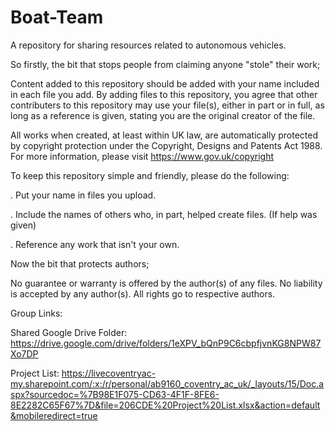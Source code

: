 # Boat-Team
A repository for sharing resources related to autonomous vehicles.

So firstly, the bit that stops people from claiming anyone "stole" their work;

Content added to this repository should be added with your name included in each file you add.
By adding files to this repository, you agree that other contributers to this repository may use your file(s), either in part or in full, as long as a reference is given, stating you are the original creator of the file.

All works when created, at least within UK law, are automatically protected by copyright protection under the Copyright, Designs and Patents Act 1988. For more information, please visit https://www.gov.uk/copyright

To keep this repository simple and friendly, please do the following:

. Put your name in files you upload.

. Include the names of others who, in part, helped create files. (If help was given)

. Reference any work that isn't your own.

Now the bit that protects authors;

No guarantee or warranty is offered by the author(s) of any files. No liability is accepted by any author(s). All rights go to respective authors.


Group Links:

Shared Google Drive Folder: https://drive.google.com/drive/folders/1eXPV_bQnP9C6cbpfjvnKG8NPW87Xo7DP

Project List: https://livecoventryac-my.sharepoint.com/:x:/r/personal/ab9160_coventry_ac_uk/_layouts/15/Doc.aspx?sourcedoc=%7B98E1F075-CD63-4F1F-8FE6-8E2282C65F67%7D&file=206CDE%20Project%20List.xlsx&action=default&mobileredirect=true
